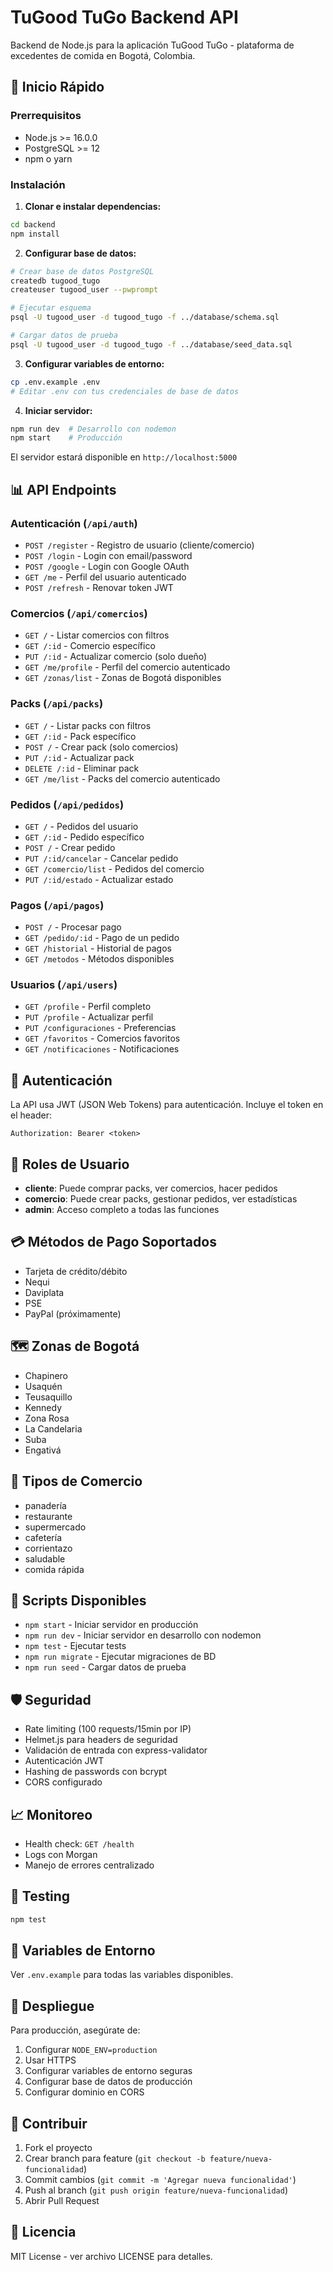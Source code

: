 # TuGood TuGo Backend API

Backend de Node.js para la aplicación TuGood TuGo - plataforma de excedentes de comida en Bogotá, Colombia.

## 🚀 Inicio Rápido

### Prerrequisitos
- Node.js >= 16.0.0
- PostgreSQL >= 12
- npm o yarn

### Instalación

1. **Clonar e instalar dependencias:**
```bash
cd backend
npm install
```

2. **Configurar base de datos:**
```bash
# Crear base de datos PostgreSQL
createdb tugood_tugo
createuser tugood_user --pwprompt

# Ejecutar esquema
psql -U tugood_user -d tugood_tugo -f ../database/schema.sql

# Cargar datos de prueba
psql -U tugood_user -d tugood_tugo -f ../database/seed_data.sql
```

3. **Configurar variables de entorno:**
```bash
cp .env.example .env
# Editar .env con tus credenciales de base de datos
```

4. **Iniciar servidor:**
```bash
npm run dev  # Desarrollo con nodemon
npm start    # Producción
```

El servidor estará disponible en `http://localhost:5000`

## 📊 API Endpoints

### Autenticación (`/api/auth`)
- `POST /register` - Registro de usuario (cliente/comercio)
- `POST /login` - Login con email/password
- `POST /google` - Login con Google OAuth
- `GET /me` - Perfil del usuario autenticado
- `POST /refresh` - Renovar token JWT

### Comercios (`/api/comercios`)
- `GET /` - Listar comercios con filtros
- `GET /:id` - Comercio específico
- `PUT /:id` - Actualizar comercio (solo dueño)
- `GET /me/profile` - Perfil del comercio autenticado
- `GET /zonas/list` - Zonas de Bogotá disponibles

### Packs (`/api/packs`)
- `GET /` - Listar packs con filtros
- `GET /:id` - Pack específico
- `POST /` - Crear pack (solo comercios)
- `PUT /:id` - Actualizar pack
- `DELETE /:id` - Eliminar pack
- `GET /me/list` - Packs del comercio autenticado

### Pedidos (`/api/pedidos`)
- `GET /` - Pedidos del usuario
- `GET /:id` - Pedido específico
- `POST /` - Crear pedido
- `PUT /:id/cancelar` - Cancelar pedido
- `GET /comercio/list` - Pedidos del comercio
- `PUT /:id/estado` - Actualizar estado

### Pagos (`/api/pagos`)
- `POST /` - Procesar pago
- `GET /pedido/:id` - Pago de un pedido
- `GET /historial` - Historial de pagos
- `GET /metodos` - Métodos disponibles

### Usuarios (`/api/users`)
- `GET /profile` - Perfil completo
- `PUT /profile` - Actualizar perfil
- `PUT /configuraciones` - Preferencias
- `GET /favoritos` - Comercios favoritos
- `GET /notificaciones` - Notificaciones

## 🔐 Autenticación

La API usa JWT (JSON Web Tokens) para autenticación. Incluye el token en el header:

```
Authorization: Bearer <token>
```

## 🏪 Roles de Usuario

- **cliente**: Puede comprar packs, ver comercios, hacer pedidos
- **comercio**: Puede crear packs, gestionar pedidos, ver estadísticas
- **admin**: Acceso completo a todas las funciones

## 💳 Métodos de Pago Soportados

- Tarjeta de crédito/débito
- Nequi
- Daviplata
- PSE
- PayPal (próximamente)

## 🗺️ Zonas de Bogotá

- Chapinero
- Usaquén
- Teusaquillo
- Kennedy
- Zona Rosa
- La Candelaria
- Suba
- Engativá

## 📱 Tipos de Comercio

- panadería
- restaurante
- supermercado
- cafetería
- corrientazo
- saludable
- comida rápida

## 🔧 Scripts Disponibles

- `npm start` - Iniciar servidor en producción
- `npm run dev` - Iniciar servidor en desarrollo con nodemon
- `npm test` - Ejecutar tests
- `npm run migrate` - Ejecutar migraciones de BD
- `npm run seed` - Cargar datos de prueba

## 🛡️ Seguridad

- Rate limiting (100 requests/15min por IP)
- Helmet.js para headers de seguridad
- Validación de entrada con express-validator
- Autenticación JWT
- Hashing de passwords con bcrypt
- CORS configurado

## 📈 Monitoreo

- Health check: `GET /health`
- Logs con Morgan
- Manejo de errores centralizado

## 🧪 Testing

```bash
npm test
```

## 📝 Variables de Entorno

Ver `.env.example` para todas las variables disponibles.

## 🚀 Despliegue

Para producción, asegúrate de:
1. Configurar `NODE_ENV=production`
2. Usar HTTPS
3. Configurar variables de entorno seguras
4. Configurar base de datos de producción
5. Configurar dominio en CORS

## 🤝 Contribuir

1. Fork el proyecto
2. Crear branch para feature (`git checkout -b feature/nueva-funcionalidad`)
3. Commit cambios (`git commit -m 'Agregar nueva funcionalidad'`)
4. Push al branch (`git push origin feature/nueva-funcionalidad`)
5. Abrir Pull Request

## 📄 Licencia

MIT License - ver archivo LICENSE para detalles.
